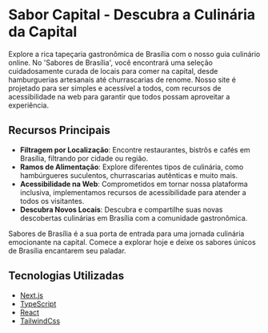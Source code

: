 # Sabor Capital - Descubra a Culinária da Capital

Explore a rica tapeçaria gastronômica de Brasília com o nosso guia culinário online. No 'Sabores de Brasília', você encontrará uma seleção cuidadosamente curada de locais para comer na capital, desde hamburguerias artesanais até churrascarias de renome. Nosso site é projetado para ser simples e acessível a todos, com recursos de acessibilidade na web para garantir que todos possam aproveitar a experiência.

## Recursos Principais

- **Filtragem por Localização**: Encontre restaurantes, bistrôs e cafés em Brasília, filtrando por cidade ou região.
- **Ramos de Alimentação**: Explore diferentes tipos de culinária, como hambúrgueres suculentos, churrascarias autênticas e muito mais.
- **Acessibilidade na Web**: Comprometidos em tornar nossa plataforma inclusiva, implementamos recursos de acessibilidade para atender a todos os visitantes.
- **Descubra Novos Locais**: Descubra e compartilhe suas novas descobertas culinárias em Brasília com a comunidade gastronômica.

Sabores de Brasília é a sua porta de entrada para uma jornada culinária emocionante na capital. Comece a explorar hoje e deixe os sabores únicos de Brasília encantarem seu paladar.

## Tecnologias Utilizadas

- [Next.js](https://nextjs.org/)
- [TypeScript](https://www.typescriptlang.org/)
- [React](https://react.dev/)
- [TailwindCss](https://tailwindcss.com/)

